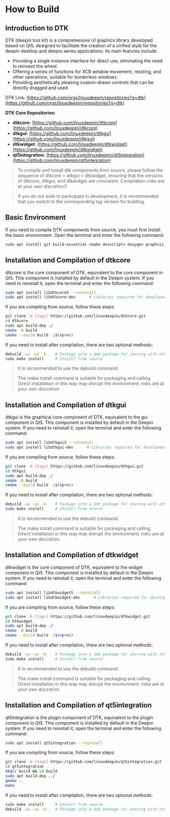 # How to Build

## Introduction to DTK

DTK (deepin tool kit) is a comprehensive UI graphics library developed based on Qt5, designed to facilitate the creation of a unified style for the deepin desktop and deepin series applications. Its main features include:

- Providing a single instance interface for direct use, eliminating the need to reinvent the wheel.
- Offering a series of functions for XCB window movement, resizing, and other operations, suitable for borderless windows.
- Providing aesthetically pleasing custom-drawn controls that can be directly dragged and used.

DTK Link: [https://github.com/orgs/linuxdeepin/repositories?q=dtk](https://github.com/orgs/linuxdeepin/repositories?q=dtk)

**DTK Core Repositories:**

- **dtkcore:** [https://github.com/linuxdeepin/dtkcore](https://github.com/linuxdeepin/dtkcore)
- **dtkgui:** [https://github.com/linuxdeepin/dtkgui](https://github.com/linuxdeepin/dtkgui)
- **dtkwidget:** [https://github.com/linuxdeepin/dtkwidget](https://github.com/linuxdeepin/dtkwidget)
- **qt5integration:** [https://github.com/linuxdeepin/qt5integration](https://github.com/linuxdeepin/qt5integration)

> To compile and install dtk components from source, please follow the sequence of dtkcore > dtkgui > dtkwidget, ensuring that the versions of dtkcore, dtkgui, and dtkwidget are consistent. Compilation risks are at your own discretion!!

> If you do not wish to participate in development, it is recommended that you switch to the corresponding tag version for building.

## Basic Environment

If you need to compile DTK components from source, you must first install the basic environment. Open the terminal and enter the following command:

```bash
sudo apt install git build-essential cmake devscripts doxygen graphviz
```

## Installation and Compilation of dtkcore

dtkcore is the core component of DTK, equivalent to the core component in Qt5. This component is installed by default in the Deepin system. If you need to reinstall it, open the terminal and enter the following command:

```bash
sudo apt install libdtkcore5 --reinstall
sudo apt install libdtkcore-dev      # Libraries required for development software
```

If you are compiling from source, follow these steps:

```bash
git clone -b [tags] https://github.com/linuxdeepin/dtkcore.git
cd dtkcore
sudo apt build-dep ./
cmake -B build
cmake --build build -j$(nproc)
```

If you need to install after compilation, there are two optional methods:

```bash
debuild -us -uc -b    # Package into a deb package for sharing with others
sudo make install     # Install from source
```

> It is recommended to use the debuild command.
>
> The make install command is suitable for packaging and calling. Direct installation in this way may disrupt the environment; risks are at your own discretion.

## Installation and Compilation of dtkgui

dtkgui is the graphical core component of DTK, equivalent to the gui component in Qt5. This component is installed by default in the Deepin system. If you need to reinstall it, open the terminal and enter the following command:

```bash
sudo apt install libdtkgui5 --reinstall
sudo apt install libdtkgui-dev      # Libraries required for development software
```

If you are compiling from source, follow these steps:

```bash
git clone -b [tags] https://github.com/linuxdeepin/dtkgui.git
cd dtkgui
sudo apt build-dep ./
cmake -B build
cmake --build build -j$(nproc)
```

If you need to install after compilation, there are two optional methods:

```bash
debuild -us -uc -b    # Package into a deb package for sharing with others
sudo make install     # Install from source
```

> It is recommended to use the debuild command.
>
> The make install command is suitable for packaging and calling. Direct installation in this way may disrupt the environment; risks are at your own discretion.

## Installation and Compilation of dtkwidget

dtkwidget is the core component of DTK, equivalent to the widget component in Qt5. This component is installed by default in the Deepin system. If you need to reinstall it, open the terminal and enter the following command:

```bash
sudo apt install libdtkwidget5 --reinstall
sudo apt install libdtkwidget-dev      # Libraries required for development software
```

If you are compiling from source, follow these steps:

```bash
git clone -b [tags] https://github.com/linuxdeepin/dtkwidget.git
cd dtkwidget
sudo apt build-dep ./
cmake -B build
cmake --build build -j$(nproc)
```

If you need to install after compilation, there are two optional methods:

```bash
debuild -us -uc -b    # Package into a deb package for sharing with others
sudo make install     # Install from source
```

> It is recommended to use the debuild command.
>
> The make install command is suitable for packaging and calling. Direct installation in this way may disrupt the environment; risks are at your own discretion.

## Installation and Compilation of qt5integration

qt5integration is the plugin component of DTK, equivalent to the plugin component in Qt5. This component is installed by default in the Deepin system. If you need to reinstall it, open the terminal and enter the following command:

```bash
sudo apt install qt5integration --reinstall
```

If you are compiling from source, follow these steps:

```bash
git clone -b [tags] https://github.com/linuxdeepin/qt5integration.git
cd qt5integration
mkdir build && cd build
sudo apt build-dep ../
qmake ..
make
```

If you need to install after compilation, there are two optional methods:

```bash
sudo make install     # Install from source
debuild -us -uc -b    # Package into a deb package for sharing with others
```